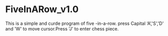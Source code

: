 # FiveInARow_v1.0
This is a simple and curde program of five -in-a-row.
press Capital ‘A’,'S','D' and 'W' to move cursor.Press 'J' to enter chess piece.
